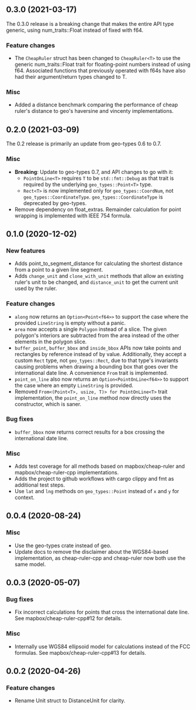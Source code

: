 ## 0.3.0 (2021-03-17)

The 0.3.0 release is a breaking change that makes the entire API type generic,
using num_traits::Float instead of fixed with f64.

### Feature changes

- The `CheapRuler` struct has been changed to `CheapRuler<T>` to use the generic
  num_traits::Float trait for floating-point numbers instead of using f64.
  Associated functions that previously operated with f64s have also had their
  argument/return types changed to T.

### Misc

- Added a distance benchmark comparing the performance of cheap ruler's distance
  to geo's haversine and vincenty implementations.

## 0.2.0 (2021-03-09)

The 0.2 release is primarily an update from geo-types 0.6 to 0.7.

### Misc

- **Breaking**: Update to geo-types 0.7, and API changes to go with it:
  - `PointOnLine<T>` requires `T` to be `std::fmt::Debug` as that trait is
    required by the underlying `geo_types::Point<T>` type.
  - `Rect<T>` is now implemented only for `geo_types::CoordNum`, not
    `geo_types::CoordinateType`. `geo_types::CoordinateType` is deprecated by
    geo-types.
- Remove dependency on float_extras. Remainder calculation for point wrapping is
  implemented with IEEE 754 formula.

## 0.1.0 (2020-12-02)

### New features

- Adds point_to_segment_distance for calculating the shortest distance from a
  point to a given line segment.
- Adds `change_unit` and `clone_with_unit` methods that allow an existing
  ruler's unit to be changed, and `distance_unit` to get the current unit used
  by the ruler.

### Feature changes

- `along` now returns an `Option<Point<f64>>` to support the case where the
  provided `LineString` is empty without a panic.
- `area` now accepts a single `Polygon` instead of a slice. The given polygon's
  interiors are subtracted from the area instead of the other elements in the
  polygon slice.
- `buffer_point`, `buffer_bbox` and `inside_bbox` APIs now take points and
  rectangles by reference instead of by value. Additionally, they accept a
  custom `Rect` type, not `geo_types::Rect`, due to that type's invariants
  causing problems when drawing a bounding box that goes over the international
  date line. A convenience `From` trait is implemented.
- `point_on_line` also now returns an `Option<PointOnLine<f64>>` to support the
  case where an empty `LineString` is provided.
- Removed `From<(Point<T>, usize, T)> for PointOnLine<T>` trait implementation,
  the `point_on_line` method now directly uses the constructor, which is saner.

### Bug fixes

- `buffer_bbox` now returns correct results for a box crossing the international
  date line.

### Misc

- Adds test coverage for all methods based on mapbox/cheap-ruler and
  mapbox/cheap-ruler-cpp implementations.
- Adds the project to github workflows with cargo clippy and fmt as additional
  test steps.
- Use `lat` and `lng` methods on `geo_types::Point` instead of `x` and `y` for
  context.


## 0.0.4 (2020-08-24)

### Misc

- Use the geo-types crate instead of geo.
- Update docs to remove the disclaimer about the WGS84-based implementation, as
  cheap-ruler-cpp and cheap-ruler now both use the same model.


## 0.0.3 (2020-05-07)

### Bug fixes

- Fix incorrect calculations for points that cross the international date line.
  See mapbox/cheap-ruler-cpp#12 for details.

### Misc

- Internally use WGS84 ellipsoid model for calculations instead of the FCC
  formulas. See mapbox/cheap-ruler-cpp#13 for details.


## 0.0.2 (2020-04-26)

### Feature changes

- Rename Unit struct to DistanceUnit for clarity.
